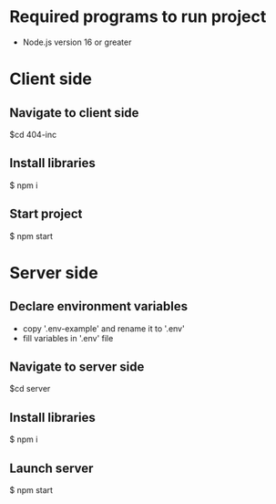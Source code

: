 # Required programs to run project
* Node.js version 16 or greater

# Client side
## Navigate to client side

$cd 404-inc

## Install libraries

$ npm i

## Start project

$ npm start

# Server side
## Declare environment variables
* copy '.env-example' and rename it to '.env'
* fill variables in '.env' file

## Navigate to server side

$cd server

## Install libraries
$ npm i

## Launch server
$ npm start
